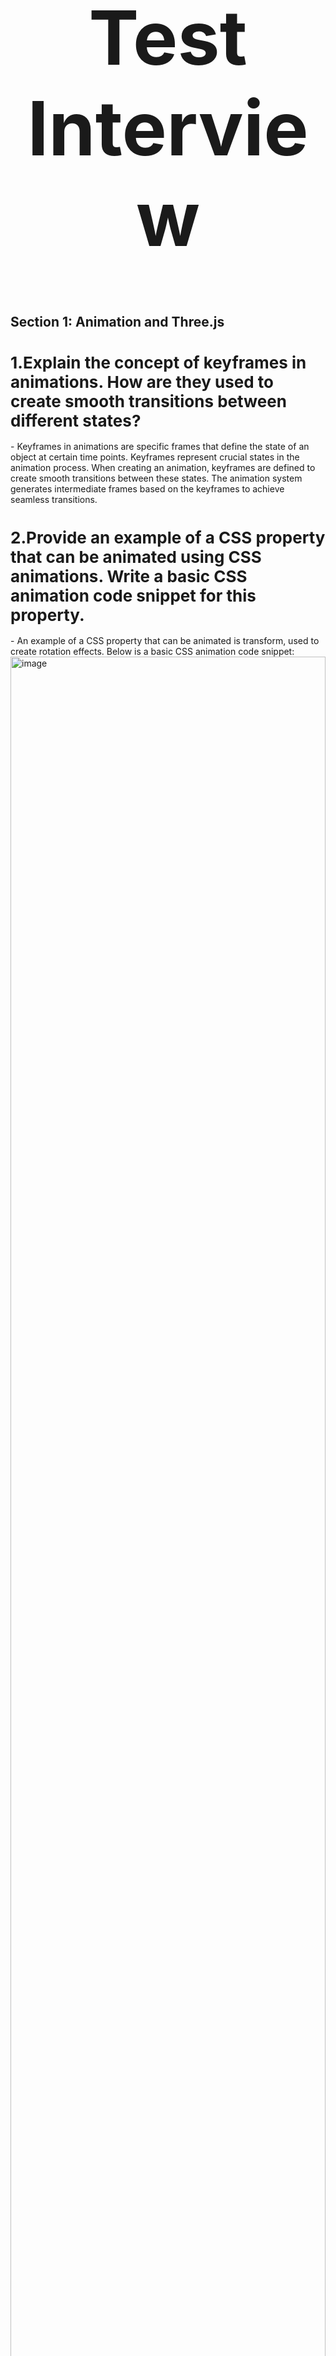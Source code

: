 <h1 align="center" style="font-size: 120px">Test Interview</h1>


## Section 1: Animation and Three.js

<h1 style="font-size: 26px">1.Explain the concept of keyframes in animations. How are they used to create smooth transitions between different states?</h1>
- Keyframes in animations are specific frames that define the state of an object at certain time points. Keyframes represent crucial states in the animation process. When creating an animation, keyframes are defined to create smooth transitions between these states. The animation system generates intermediate frames based on the keyframes to achieve seamless transitions.
<h1 style="font-size: 26px">2.Provide an example of a CSS property that can be animated using CSS animations. Write a basic CSS animation code snippet for this property.</h1>
- An example of a CSS property that can be animated is transform, used to create rotation effects. Below is a basic CSS animation code snippet:

<img width="100%" alt="image" src="https://github.com/nqcthedev/test-interview-uxpon/assets/80628653/3b848af8-8bae-486d-b4c4-97ea031d5b4e">

# 3.What is the purpose of requestAnimationFrame in JavaScript animations? How does it differ from using setTimeout or setInterval?

<strong>- requestAnimationFrame</strong> is a method in JavaScript used to perform animations more efficiently. It runs at the browser's refresh rate, typically around 60 frames per second, ensuring smooth and resource-efficient animations.

- Unlike <strong>setTimeout</strong> and <strong>setInterval</strong> <strong>requestAnimationFrame</strong> synchronizes with the browser's display loop, avoiding flickering or performance issues. It also leverages graphics hardware control, ensuring optimal animation speed.

# 4. Imagine you are tasked with creating a 3D animated scene using three.js. Briefly outline the essential steps you would take to set up the scene and animate a 3D object within it.

To create a 3D animated scene using three.js, you would follow these steps:

- <strong>Environment Setup</strong>: Create an HTML page with a <canvas> element to display the 3D scene. Remember to include the three.js library.

- <strong>Scene and Camera Setup</strong>: Create a <strong>THREE.Scene</strong> object and a <strong>THREE.PerspectiveCamera</strong> object to view the scene. Configure the camera's position and viewing angle.

- <strong>Add Lights and Materials</strong>: Add lights <strong>(THREE.Light)</strong> to illuminate objects. Define materials <strong>(THREE.Material)</strong> to determine how objects react to light.

- <strong>Create and Add 3D Objects</strong>: Create <strong>THREE.Mesh</strong> objects representing 3D objects and add them to the scene. Adjust their position, size, and rotation.

- <strong>Animate the Scene</strong>: Use <strong>THREE.AnimationMixer</strong> to animate objects. Define keyframes and transitions between them. Use <strong>requestAnimationFrame</strong> to update animations.

- <strong>Event Listening and Updating</strong>: Listen for mouse or keyboard events for interaction if needed. In the update loop, call <strong>animationMixer.update(deltaTime)</strong> to update animations.
- <strong>Render the Scene</strong>: In the rendering loop, use <strong>renderer.render(scene, camera)</strong> to display the scene on the screen.

## Section 2: Responsive Web Design

# 1.Define what responsive website design is and why it's important in today's digital landscape.
- Responsive website design is the approach of creating a flexible and adaptable web experience across various devices and screen sizes, from desktop computers to mobile phones and tablets. It's important in today's digital landscape because users access the web from diverse devices and environments. Responsive design ensures that your website displays correctly and is easy to read on all devices, improving user experience and accessibility.
# 2.Describe the mobile-first approach in responsive design. What are the benefits of designing for mobile devices first?
- The mobile-first approach in responsive design involves designing and developing a website starting with the smallest screen sizes, such as mobile devices, and then progressively enhancing it for larger screens. Designing for mobile devices first has benefits like:
+, Prioritizing important content and providing a better experience for mobile users.
+, Focusing on performance optimization, as mobile devices often have limited resources.
+, Providing a solid foundation for expanding the design to larger screens.

# 3.List three CSS media features that can be used to apply styles based on the user's device characteristics.
- Three CSS media features for applying styles based on device characteristics are:

- <strong>width</strong>: Determines the width of the user's viewport.
- <strong>height</strong>: Determines the height of the user's viewport.
- <strong>orientation</strong>: Determines the screen orientation (landscape or portrait) of the device.

# 4.Explain how you would approach optimizing images for different screen sizes in a responsive website.
- To optimize images for different screen sizes in a responsive website, you can follow these steps:
+, Use lightweight image formats like JPEG for images with rich color, and PNG for images with transparency.
+, Set image dimensions using the CSS property <strong>max-width: 100%;</strong> to prevent images from overflowing their containers.
+, Provide Retina (2x) images for high-resolution devices to ensure sharpness.
+, Use the <strong>srcset</strong> attribute to provide multiple versions of an image with different sizes, allowing the browser to choose the appropriate version for the user's device and screen.

## Section 3: Performance Optimization

# 1.Describe the term "render-blocking" as it relates to web performance. How can you mitigate the impact of render-blocking resources?
- <strong>"Render-blocking"</strong> refers to the situation where the browser needs to load resources (CSS or JavaScript) before it can render the web page's content. This can delay the display of the page to the user. To mitigate the impact of render-blocking resources, you can:
+, Move unnecessary resources to the bottom of the page or use the <strong>async</strong> and <strong>defer</strong> attributes to load resources without blocking rendering.
+, Concatenate and minify CSS and JavaScript files to reduce the number of requests.
+, Use web fonts to prevent waiting for font loading from the server.

# 2.What is lazy loading in the context of web development? How does it contribute to improved page load times?
- Lazy loading is a technique where resources (images, videos, content) are loaded only when they are about to be displayed to the user, rather than loading all resources upfront. This technique improves page load times because the browser only loads what's necessary, reducing initial load times. This is particularly beneficial for long web pages or pages with multiple images and multimedia content.

# 3.Name two techniques to reduce the load time of a web page. Provide a brief explanation of each.
- <strong>Minification</strong>: Minification is the process of removing unnecessary whitespace, tabs, line breaks, and unused variable names from the source code, reducing the size of the source files and optimizing syntax. This leads to faster download times and improved performance.
- <strong>Compression</strong>: Compression is the process of using compression algorithms to reduce the size of resource files (e.g., JavaScript and CSS) before sending them to the user's browser. GZIP and Brotli are commonly used compression algorithms that significantly reduce file sizes and improve download times.

# 4. Explain the difference between minification and compression of web assets (JavaScript, CSS, etc.), and why they are important for performance.
- <strong>Minification</strong>: Minification involves removing unnecessary characters from source code, such as whitespace, comments, and shortening variable names. It improves performance by reducing file sizes, leading to faster downloads and reduced network traffic. However, it doesn't affect the structure or functionality of the code.

- <strong>Compression</strong>: Compression involves using algorithms to reduce the size of resource files by replacing repetitive data patterns with shorter representations. This reduces the amount of data that needs to be transmitted, leading to faster loading times and reduced bandwidth usage.
- Both techniques are crucial for performance optimization as they contribute to quicker load times, decreased bandwidth usage, and improved user experience.
